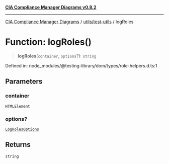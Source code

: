 [**CIA Compliance Manager Diagrams v0.8.2**](../../../README.md)

***

[CIA Compliance Manager Diagrams](../../../modules.md) / [utils/test-utils](../README.md) / logRoles

# Function: logRoles()

> **logRoles**(`container`, `options`?): `string`

Defined in: node\_modules/@testing-library/dom/types/role-helpers.d.ts:1

## Parameters

### container

`HTMLElement`

### options?

[`LogRolesOptions`](../interfaces/LogRolesOptions.md)

## Returns

`string`
